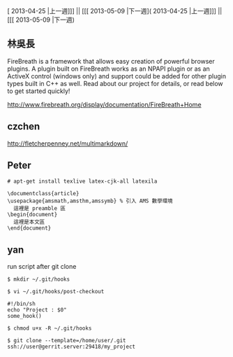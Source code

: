 [ 2013-04-25 |上一週]]] || [[[ 2013-05-09 |下一週]( 2013-04-25 |上一週]]] || [[[ 2013-05-09 |下一週)



## 林吳長

FireBreath is a framework that allows easy creation of powerful browser  plugins. A plugin built on FireBreath works as an NPAPI plugin or as an  ActiveX control (windows only) and support could be added for other  plugin types built in C++ as well. Read about our project for details, or read below to get started quickly!

<http://www.firebreath.org/display/documentation/FireBreath+Home>

## czchen


<http://fletcherpenney.net/multimarkdown/>

## Peter


```
# apt-get install texlive latex-cjk-all latexila
```

```
\documentclass{article}
\usepackage{amsmath,amsthm,amssymb} % 引入 AMS 數學環境
  這裡是 preamble 區
\begin{document}
  這裡是本文區
\end{document}
```

## yan

run script after git clone

```
$ mkdir ~/.git/hooks
```

```
$ vi ~/.git/hooks/post-checkout
```
```
#!/bin/sh
echo "Project : $0"
some_hook()
```
```
$ chmod u+x -R ~/.git/hooks
```
```
$ git clone --template=/home/user/.git ssh://user@gerrit.server:29418/my_project
```